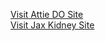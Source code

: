 [Visit Attie DO Site](http://www.biostat.wisc.edu/~kbroman/attieDO)  
[Visit Jax Kidney Site](http://cgd.jax.org/kidney/)
